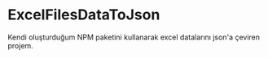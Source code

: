 # ExcelFilesDataToJson

Kendi oluşturduğum NPM paketini kullanarak excel datalarını json'a çeviren projem.
